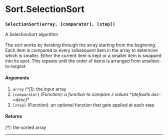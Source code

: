 # Sort.SelectionSort

<!-- div class="doc-container" -->

<!-- div -->


<!-- div -->

<h3 id="selectionsortarray-comparator-step"><code>SelectionSort(array, [comparator], [step])</code></h3>

A SelectionSort algorithm
<br>
<br>
The sort works by iterating through the array starting from the beginning.
Each item is compared to every subsequent item in the array to determine
which is smaller. Either the current item is kept or a smaller item is
swapped into its spot. This repeats until the order of items is arranged
from smallest-to-largest.

#### Arguments
1. `array` *(&#42;&#91;&#93;)*: the input array
2. `[comparator]` *(Function): a function to compare `2` values &#42;(defaults asc->desc)*&#42;
3. `[step]` *(Function)*: an optional function that gets applied at each step

#### Returns
*(&#42;)*: the sorted array

---

<!-- /div -->

<!-- /div -->

<!-- /div -->
